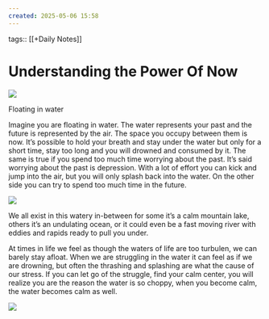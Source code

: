 ```yaml
---
created: 2025-05-06 15:58
---
```

tags:: [[+Daily Notes]]

# Understanding the Power Of Now

![](https://lh6.googleusercontent.com/dGfNA-gJtkQjUc4sW8NSG0VS6x_gRVU2BUpwbbAvcNzaKRAB6oXOla6wweWyi3l-QpnHzhiKJF_Dm-oquaF1vXgCsx4u2Syiw5cs455ydNSneyJxlqsDGawb2Ywh3QOV95mnIXcb)

Floating in water

Imagine you are floating in water. The water represents your past and the future is represented by the air. The space you occupy between them is now. It’s possible to hold your breath and stay under the water but only for a short time, stay too long and you will drowned and consumed by it. The same is true if you spend too much time worrying about the past. It’s said worrying about the past is depression. With a lot of effort you can kick and jump into the air, but you will only splash back into the water. On the other side you can try to spend too much time in the future.

![](https://lh3.googleusercontent.com/N2hvrJdi1nqBXCiCMsF1KHvLAWJqPigvXg5HtBYI-BE9q803rTP2ymFeU5fTe78vWqqsC1lvGt-G671r5VfcGE42iI3UYAUlsP9opeEB9DEHhADr72yCH1XYpErybIvp-t312_y6)

We all exist in this watery in-between for some it’s a calm mountain lake, others it’s an undulating ocean, or it could even be a fast moving river with eddies and rapids ready to pull you under.   

At times in life we feel as though the waters of life are too turbulen, we can barely stay afloat. When we are struggling in the water it can feel as if we are drowning, but often the thrashing and splashing are what the cause of our stress. If you can let go of the struggle, find your calm center, you will realize you are the reason the water is so choppy, when you become calm, the water becomes calm as well.

![](https://lh5.googleusercontent.com/pdazYWRfrVYm6r4rB8Q76tNSozxdfLEdVA2yZw7tGnYbUQqa9iEqW2nHWFQZt9rnYr9ULbnOPhR9KobJWDxR4Jp7Gccjm1i90YcnHF_1_ReFrp1mkv2Ncq6NTmpHkiMHOY8bYNkv)